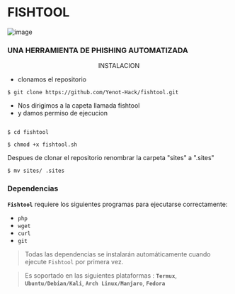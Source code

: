 # FISHTOOL

![image](https://user-images.githubusercontent.com/80509534/110908517-8a4e5880-82d4-11eb-8453-1c8b4fc77d67.png)


### UNA HERRAMIENTA DE PHISHING AUTOMATIZADA

<p align="center">
INSTALACION 
</p>

- clonamos el repositorio
```
$ git clone https://github.com/Yenot-Hack/fishtool.git
```
- Nos dirigimos a la capeta llamada fishtool
- y damos permiso de ejecucion
```

$ cd fishtool

$ chmod +x fishtool.sh
```
Despues de clonar el repositorio renombrar la carpeta "sites" a ".sites"
```
$ mv sites/ .sites
```

### Dependencias

**`Fishtool`** requiere los siguientes programas para ejecutarse correctamente: 
- `php`
- `wget`
- `curl`
- `git`

> Todas las dependencias se instalarán automáticamente cuando ejecute `Fishtool` por primera vez. 

> Es soportado en las siguientes plataformas : **`Termux`**, **`Ubuntu/Debian/Kali`**, **`Arch Linux/Manjaro`**, **`Fedora`**
